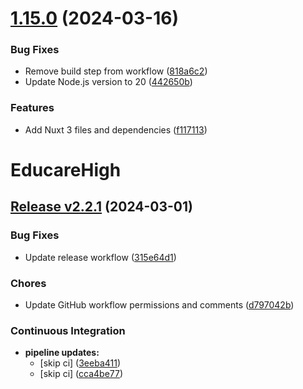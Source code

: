 # [1.15.0](https://github.com/GreatIdeasGH/EducareHigh/compare/v1.14.0...v1.15.0) (2024-03-16)


### Bug Fixes

* Remove build step from workflow ([818a6c2](https://github.com/GreatIdeasGH/EducareHigh/commit/818a6c2b9df888c4d78df81b36278c74ffbab0b4))
* Update Node.js version to 20 ([442650b](https://github.com/GreatIdeasGH/EducareHigh/commit/442650b721d689b9b83266f21ca78218ca837de0))


### Features

* Add Nuxt 3 files and dependencies ([f117113](https://github.com/GreatIdeasGH/EducareHigh/commit/f117113527267af9415fa372668f7ee37452249c))

# EducareHigh

## [Release v2.2.1](https://github.com/GreatIdeasGH/EducareHigh/releases/tag/v2.2.1) (2024-03-01)

### Bug Fixes

* Update release workflow ([315e64d1](https://github.com/GreatIdeasGH/EducareHigh/commit/315e64d1fedc26fbbe68c52c9894140259b8ff31))

### Chores

* Update GitHub workflow permissions and comments ([d797042b](https://github.com/GreatIdeasGH/EducareHigh/commit/d797042b15e57db14560f07dcb7b6d5d068eb22d))

### Continuous Integration

* **pipeline updates:**
  * [skip ci] ([3eeba411](https://github.com/GreatIdeasGH/EducareHigh/commit/3eeba4110b634c881a8594c4c0004ed1929c0bfe))
  * [skip ci] ([cca4be77](https://github.com/GreatIdeasGH/EducareHigh/commit/cca4be779bbb405bae179042a65ec5b79c7ad3de))
